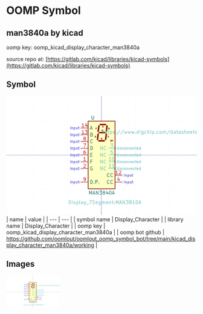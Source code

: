 # OOMP Symbol  
## man3840a  by kicad  
  
oomp key: oomp_kicad_display_character_man3840a  
  
source repo at: [https://gitlab.com/kicad/libraries/kicad-symbols](https://gitlab.com/kicad/libraries/kicad-symbols)  
## Symbol  
  
[![working.png](working_600.png)](working.png)  
| name | value | 
| --- | --- | 
| symbol name | Display_Character | 
| library name | Display_Character | 
| oomp key | oomp_kicad_display_character_man3840a | 
| oomp bot github | https://github.com/oomlout/oomlout_oomp_symbol_bot/tree/main/kicad_display_character_man3840a/working | 
## Images  
  
[![working.png](working_140.png)](working.png)  
